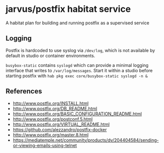 # jarvus/postfix habitat service

A habitat plan for building and running postfix as a supervised service

## Logging

Postfix is hardcoded to use syslog via `/dev/log`, which is not available by default in studio or container environments.

`busybox-static` contains `syslogd` which can provide a minimal logging interface that writes to `/var/log/messages`. Start it within a studio before starting postfix with `hab pkg exec core/busybox-static syslogd -n &`


## References

- http://www.postfix.org/INSTALL.html
- http://www.postfix.org/DB_README.html
- http://www.postfix.org/BASIC_CONFIGURATION_README.html
- http://www.postfix.org/postconf.5.html
- http://www.postfix.org/VIRTUAL_README.html
- https://github.com/alezzandro/postfix-docker
- http://www.postfix.org/master.8.html
- https://mediatemple.net/community/products/dv/204404584/sending-or-viewing-emails-using-telnet